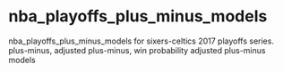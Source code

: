 # nba_playoffs_plus_minus_models
nba_playoffs_plus_minus_models for sixers-celtics 2017 playoffs series. plus-minus, adjusted plus-minus, win probability adjusted plus-minus models
